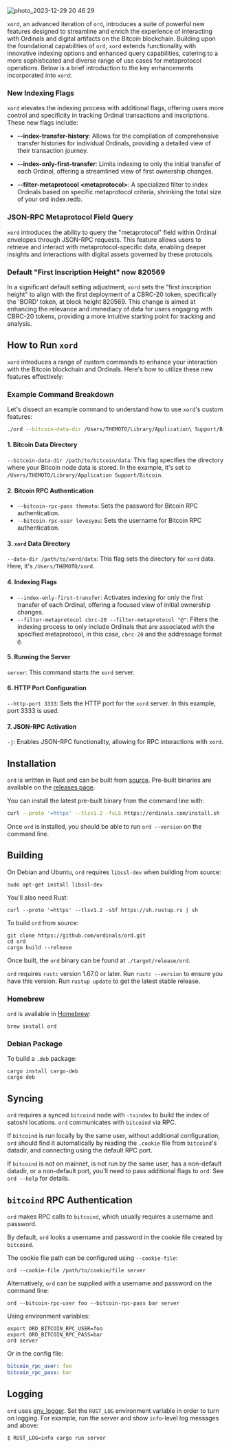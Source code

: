 ![photo_2023-12-29 20 46 29](https://github.com/the-moto/xord-0.13.1/assets/140389355/c27aba47-f5e3-4ec9-b1a7-a20c066263fa)

`xord`, an advanced iteration of `ord`, introduces a suite of powerful new features designed to streamline and enrich the experience of interacting with Ordinals and digital artifacts on the Bitcoin blockchain. Building upon the foundational capabilities of `ord`, `xord` extends functionality with innovative indexing options and enhanced query capabilities, catering to a more sophisticated and diverse range of use cases for metaprotocol operations. Below is a brief introduction to the key enhancements incorporated into `xord`:

### New Indexing Flags

`xord` elevates the indexing process with additional flags, offering users more control and specificity in tracking Ordinal transactions and inscriptions. These new flags include:

- **--index-transfer-history**: Allows for the compilation of comprehensive transfer histories for individual Ordinals, providing a detailed view of their transaction journey.

- **--index-only-first-transfer**: Limits indexing to only the initial transfer of each Ordinal, offering a streamlined view of first ownership changes.

- **--filter-metaprotocol \<metaprotocol\>**: A specialized filter to index Ordinals based on specific metaprotocol criteria, shrinking the total size of your ord index.redb.

### JSON-RPC Metaprotocol Field Query

`xord` introduces the ability to query the "metaprotocol" field within Ordinal envelopes through JSON-RPC requests. This feature allows users to retrieve and interact with metaprotocol-specific data, enabling deeper insights and interactions with digital assets governed by these protocols.

### Default "First Inscription Height" now 820569

In a significant default setting adjustment, `xord` sets the "first inscription height" to align with the first deployment of a CBRC-20 token, specifically the 'BORD' token, at block height 820569. This change is aimed at enhancing the relevance and immediacy of data for users engaging with CBRC-20 tokens, providing a more intuitive starting point for tracking and analysis.

How to Run `xord`
------------

`xord` introduces a range of custom commands to enhance your interaction with the Bitcoin blockchain and Ordinals. Here's how to utilize these new features effectively:

### Example Command Breakdown

Let's dissect an example command to understand how to use `xord`'s custom features:

```sh
./ord --bitcoin-data-dir /Users/THEMOTO/Library/Application\ Support/Bitcoin --bitcoin-rpc-pass themoto --bitcoin-rpc-user lovesyou --data-dir /Users/THEMOTO/xord --index-only-first-transfer --filter-metaprotocol cbrc-20 --filter-metaprotocol "@" server --http-port 3333 -j
```

#### 1. Bitcoin Data Directory
`--bitcoin-data-dir /path/to/bitcoin/data`: This flag specifies the directory where your Bitcoin node data is stored. In the example, it's set to `/Users/THEMOTO/Library/Application Support/Bitcoin`.

#### 2. Bitcoin RPC Authentication
- `--bitcoin-rpc-pass themoto`: Sets the password for Bitcoin RPC authentication.
- `--bitcoin-rpc-user lovesyou`: Sets the username for Bitcoin RPC authentication.

#### 3. `xord` Data Directory
`--data-dir /path/to/xord/data`: This flag sets the directory for `xord` data. Here, it's `/Users/THEMOTO/xord`.

#### 4. Indexing Flags
- `--index-only-first-transfer`: Activates indexing for only the first transfer of each Ordinal, offering a focused view of initial ownership changes.
- `--filter-metaprotocol cbrc-20 --filter-metaprotocol "@"`: Filters the indexing process to only include Ordinals that are associated with the specified metaprotocol, in this case, `cbrc-20` and the addressage format `@`.

#### 5. Running the Server
`server`: This command starts the `xord` server.

#### 6. HTTP Port Configuration
`--http-port 3333`: Sets the HTTP port for the `xord` server. In this example, port 3333 is used.

#### 7. JSON-RPC Activation
`-j`: Enables JSON-RPC functionality, allowing for RPC interactions with `xord`.

Installation
------------

`ord` is written in Rust and can be built from
[source](https://github.com/ordinals/ord). Pre-built binaries are available on the
[releases page](https://github.com/ordinals/ord/releases).

You can install the latest pre-built binary from the command line with:

```sh
curl --proto '=https' --tlsv1.2 -fsLS https://ordinals.com/install.sh | bash -s
```

Once `ord` is installed, you should be able to run `ord --version` on the
command line.

Building
--------

On Debian and Ubuntu, `ord` requires `libssl-dev` when building from source:

```
sudo apt-get install libssl-dev
```

You'll also need Rust:

```
curl --proto '=https' --tlsv1.2 -sSf https://sh.rustup.rs | sh
```

To build `ord` from source:

```
git clone https://github.com/ordinals/ord.git
cd ord
cargo build --release
```

Once built, the `ord` binary can be found at `./target/release/ord`.

`ord` requires `rustc` version 1.67.0 or later. Run `rustc --version` to ensure you have this version. Run `rustup update` to get the latest stable release.

### Homebrew

`ord` is available in [Homebrew](https://brew.sh/):

```
brew install ord
```

### Debian Package

To build a `.deb` package:

```
cargo install cargo-deb
cargo deb
```

Syncing
-------

`ord` requires a synced `bitcoind` node with `-txindex` to build the index of
satoshi locations. `ord` communicates with `bitcoind` via RPC.

If `bitcoind` is run locally by the same user, without additional
configuration, `ord` should find it automatically by reading the `.cookie` file
from `bitcoind`'s datadir, and connecting using the default RPC port.

If `bitcoind` is not on mainnet, is not run by the same user, has a non-default
datadir, or a non-default port, you'll need to pass additional flags to `ord`.
See `ord --help` for details.

`bitcoind` RPC Authentication
-----------------------------

`ord` makes RPC calls to `bitcoind`, which usually requires a username and
password.

By default, `ord` looks a username and password in the cookie file created by
`bitcoind`.

The cookie file path can be configured using `--cookie-file`:

```
ord --cookie-file /path/to/cookie/file server
```

Alternatively, `ord` can be supplied with a username and password on the
command line:

```
ord --bitcoin-rpc-user foo --bitcoin-rpc-pass bar server
```

Using environment variables:

```
export ORD_BITCOIN_RPC_USER=foo
export ORD_BITCOIN_RPC_PASS=bar
ord server
```

Or in the config file:

```yaml
bitcoin_rpc_user: foo
bitcoin_rpc_pass: bar
```

Logging
--------

`ord` uses [env_logger](https://docs.rs/env_logger/latest/env_logger/). Set the
`RUST_LOG` environment variable in order to turn on logging. For example, run
the server and show `info`-level log messages and above:

```
$ RUST_LOG=info cargo run server
```
